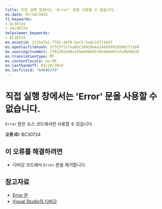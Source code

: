 ```yaml
---
title: 직접 실행 창에서는 'Error' 문을 사용할 수 없습니다.
ms.date: 07/20/2015
f1_keywords:
- bc30724
- vbc30724
helpviewer_keywords:
- BC30724
ms.assetid: 121ba7a1-7702-49f8-bef2-5adc2d773b47
ms.openlocfilehash: 5f323f517ea6bc14919b4a24dd5d9185862f3160
ms.sourcegitcommit: 2701302a99cafbe0d86d53d540eb0fa7e9b46b36
ms.translationtype: MT
ms.contentlocale: ko-KR
ms.lasthandoff: 04/28/2019
ms.locfileid: "64646279"
---
```

# <a name="error-statements-are-not-valid-in-the-immediate-window"></a>직접 실행 창에서는 'Error' 문을 사용할 수 없습니다.
`Error` 문은 소스 코드에서만 사용할 수 있습니다.  
  
 **오류 ID:** BC30724  
  
## <a name="to-correct-this-error"></a>이 오류를 해결하려면  
  
- 디버깅 코드에서 `Error` 문을 제거합니다.  
  
## <a name="see-also"></a>참고자료

- [Error 문](../../visual-basic/language-reference/statements/error-statement.md)
- [Visual Studio의 디버깅](/visualstudio/debugger/debugging-in-visual-studio)
